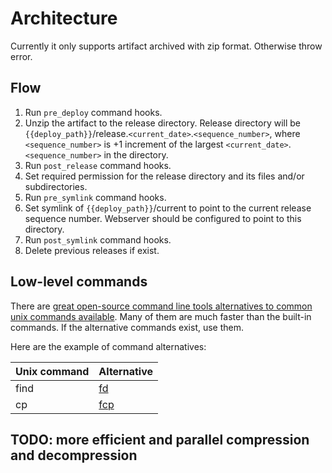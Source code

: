# Architecture

Currently it only supports artifact archived with zip format. Otherwise throw error.

## Flow

1. Run `pre_deploy` command hooks.
2. Unzip the artifact to the release directory. Release directory will be `{{deploy_path}}`/release.`<current_date>`.`<sequence_number>`, where `<sequence_number>` is +1 increment of the largest `<current_date>`.`<sequence_number>` in the directory.
3. Run `post_release` command hooks.
4. Set required permission for the release directory and its files and/or subdirectories.
5. Run `pre_symlink` command hooks.
6. Set symlink of `{{deploy_path}}`/current to point to the current release sequence number. Webserver should be configured to point to this directory.
7. Run `post_symlink` command hooks.
8. Delete previous releases if exist.

## Low-level commands

There are [great open-source command line tools alternatives to common unix commands available](https://github.com/ibraheemdev/modern-unix). Many of them are much faster than the built-in commands. If the alternative commands exist, use them.

Here are the example of command alternatives:

| Unix command | Alternative                                                                     |
| ------------ | ------------------------------------------------------------------------------- |
| find         | [fd](<[https://github.com/sharkdp/fd](https://github.com/sharkdp/fd)>)          |
| cp           | [fcp](<[https://github.com/Svetlitski/fcp](https://github.com/Svetlitski/fcp)>) |

## TODO: more efficient and parallel compression and decompression

